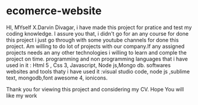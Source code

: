 # ecomerce-website
HI, MYself X.Darvin Divagar, i have made this project for pratice and test my coding knowledge.
I assure you that, i didn't go for an any course for done this project i just go through with some youtube channels for done this project.
Am willing to do lot of projects with our company.If any assigned projects needs an any other technologies i willing to learn and comple the project on time.
programming and non programming languages that i have used in it : Html 5 , Css 3, Javascript, Node js,Mongo db.
softwares websites and tools thaty i have used it :visual studio code, node js ,sublime text, mongodb,font awesome 4, ionicons.



Thank you for viewing this project and considering my CV.
Hope You will like my work


